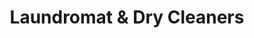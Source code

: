 ---
title: "Laundromat & Dry Cleaners"
url: /jamaica/laundromat-und-dry-cleaners/
shop: Wäscherei
---